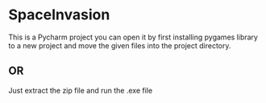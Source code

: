 # SpaceInvasion
This is a Pycharm project
you can open it by first installing  pygames library to a new project and move the given files into the project directory.

## OR
Just extract the zip file and run the .exe file
